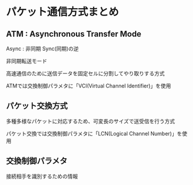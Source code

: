 # パケット通信方式まとめ

## ATM : Asynchronous Transfer Mode

Async : 非同期 Sync(同期)の逆

非同期転送モード

高速通信のために送信データを固定セルに分割してやり取りする方式

ATMでは交換制御パラメタに「VCI(Virtual Channel Identifier)」を使用

## パケット交換方式

多種多様なパケットに対応するため、可変長のサイズで送受信を行う方式


パケット交換では交換制御パラメタに「LCN(Logical Channel Number)」を使用

## 交換制御パラメタ

接続相手を識別するための情報